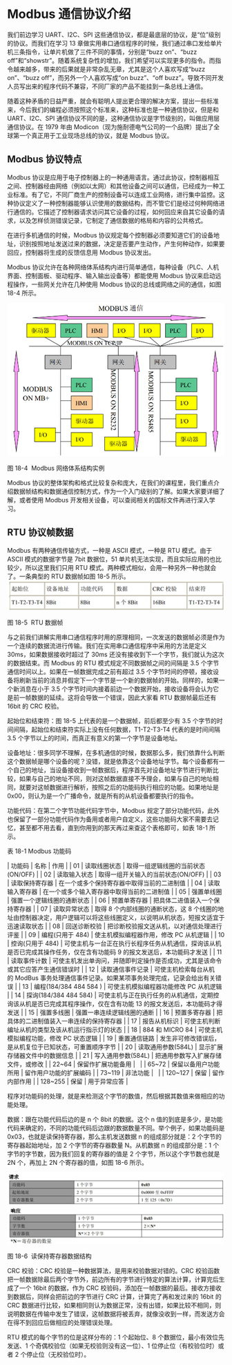 # Modbus 通信协议介绍

我们前边学习 UART、I2C、SPI 这些通信协议，都是最底层的协议，是“位”级别的协议。而我们在学习 13 章做实用串口通信程序的时候，我们通过串口发给单片机三条指令，让单片机做了三件不同的事情，分别是“buzz on”、“buzz off”和“showstr”。随着系统复杂性的增加，我们希望可以实现更多的指令。而指令越来越多，带来的后果就是非常杂乱无章，尤其是这个人喜欢写成“buzz on”、“buzz off”，而另外一个人喜欢写成“on buzz”、“off buzz”。导致不同开发人员写出来的程序代码不兼容，不同厂家的产品不能挂到一条总线上通信。

随着这种矛盾的日益严重，就会有聪明人提出更合理的解决方案，提出一些标准来，今后我们的编程必须按照这个标准来，这种标准也是一种通信协议，但是和 UART、I2C、SPI 通信协议不同的是，这种通信协议是字节级别的，叫做应用层通信协议。在 1979 年由 Modicon（现为施耐德电气公司的一个品牌）提出了全球第一个真正用于工业现场总线的协议，就是 Modbus 协议。

## Modbus 协议特点

Modbus 协议是应用于电子控制器上的一种通用语言。通过此协议，控制器相互之间、控制器经由网络（例如以太网）和其他设备之间可以通信，已经成为一种工业标准。有了它，不同厂商生产的控制设备可以连成工业网络，进行集中监控。这种协议定义了一种控制器能够认识使用的数据结构，而不管它们是经过何种网络进行通信的。它描述了控制器请求访问其它设备的过程，如何回应来自其它设备的请求，以及怎样侦测错误记录，它制定了通信数据的格局和内容的公共格式。

在进行多机通信的时候，Modbus 协议规定每个控制器必须要知道它们的设备地址，识别按照地址发送过来的数据，决定是否要产生动作，产生何种动作，如果要回应，控制器将生成的反馈信息用 Modbus 协议发出。

Modbus 协议允许在各种网络体系结构内进行简单通信，每种设备（PLC、人机界面、控制面板、驱动程序、输入输出设备等）都能使用 Modbus 协议来启动远程操作，一些网关允许在几种使用 Modbus 协议的总线或网络之间的通信，如图 18-4 所示。

![图 18-4  Modbus 网络体系结构实例](img/630e75d0755b8e7352e8efd5a8d37b8d.jpg)

图 18-4  Modbus 网络体系结构实例

Modbus 协议的整体架构和格式比较复杂和庞大，在我们的课程里，我们重点介绍数据帧结构和数据通信控制方式，作为一个入门级别的了解。如果大家要详细了解，或者使用 Modbus 开发相关设备，可以查阅相关的国标文件再进行深入学习。

## RTU 协议帧数据

Modbus 有两种通信传输方式，一种是 ASCII 模式，一种是 RTU 模式。由于 ASCII 模式的数据字节是 7bit 数据位，51 单片机无法实现，而且实际应用的也比较少，所以这里我们只用 RTU 模式。两种模式相似，会用一种另外一种也就会了。一条典型的 RTU 数据帧如图 18-5 所示。![图 18-5  RTU 数据帧](img/55a1eb557606b8789ef9d84738b34469.jpg)

图 18-5  RTU 数据帧

与之前我们讲解实用串口通信程序时用的原理相同，一次发送的数据帧必须是作为一个连续的数据流进行传输。我们在实用串口通信程序中采用的方法是定义 30ms，如果数据接收时超过了 30ms 还没有接收到下一个字节，我们就认为这次的数据结束。而 Modbus 的 RTU 模式规定不同数据帧之间的间隔是 3.5 个字节通信时间以上。如果在一帧数据完成之前有超过 3.5 个字节时间的停顿，接收设备将刷新当前的消息并假定下一个字节是一个新的数据帧的开始。同样的，如果一个新消息在小于 3.5 个字节时间内接着前边一个数据开始，接收设备将会认为它是前一帧数据的延续。这将会导致一个错误，因此大家看 RTU 数据帧最后还有 16bit 的 CRC 校验。

起始位和结束符：图 18-5 上代表的是一个数据帧，前后都至少有 3.5 个字节的时间间隔，起始位和结束符实际上没有任何数据，T1-T2-T3-T4 代表的是时间间隔 3.5 个字节以上的时间，而真正有意义的第一个字节是设备地址。

设备地址：很多同学不理解，在多机通信的时候，数据那么多，我们依靠什么判断这个数据帧是哪个设备的呢？没错，就是依靠这个设备地址字节。每个设备都有一个自己的地址，当设备接收到一帧数据后，程序首先对设备地址字节进行判断比较，如果与自己的地址不同，则对这帧数据直接不予理会，如果与自己的地址相同，就要对这帧数据进行解析，按照之后的功能码执行相应的功能。如果地址是 0x00，则认为是一个广播命令，就是所有的从机设备都要执行的指令。

功能代码：在第二个字节功能代码字节中，Modbus 规定了部分功能代码，此外也保留了一部分功能代码作为备用或者用户自定义，这些功能码大家不需要去记忆，甚至都不用去看，直到你用到的那天再过来查这个表格即可，如表 18-1 所示。

表 18-1 Modbus 功能码

| 功能码 | 名称 | 作用 |
| 01 | 读取线圈状态 | 取得一组逻辑线圈的当前状态(ON/OFF) |
| 02 | 读取输入状态 | 取得一组开关输入的当前状态(ON/OFF) |
| 03 | 读取保持寄存器 | 在一个或多个保持寄存器中取得当前的二进制值 |
| 04 | 读取输入寄存器 | 在一个或多个输入寄存器中取得当前的二进制值 |
| 05 | 强置单线圈 | 强置一个逻辑线圈的通断状态 |
| 06 | 预置单寄存器 | 把具体二进值装入一个保持寄存器 |
| 07 | 读取异常状态 | 取得 8 个内部线圈的通断状态，这 8 个线圈的地址由控制器决定，用户逻辑可以将这些线圈定义，以说明从机状态，短报文适宜于迅速读取状态 |
| 08 | 回送诊断校验 | 把诊断校验报文送从机，以对通信处理进行评鉴 |
| 09 | 编程(只用于 484) | 使主机模拟编程器作用，修改 PC 从机逻辑 |
| 10 | 控询(只用于 484) | 可使主机与一台正在执行长程序任务从机通信，探询该从机是否已完成其操作任务，仅在含有功能码 9 的报文发送后，本功能码才发送 |
| 11 | 读取事件计数 | 可使主机发出单询问，并随即判定操作是否成功，尤其是该命令或其它应答产生通信错误时 |
| 12 | 读取通信事件记录 | 可使主机检索每台从机的 ModBus 事务处理通信事件记录。如果某项事务处理完成，记录会给出有关错误 |
| 13 | 编程(184/384 484 584 ) | 可使主机模拟编程器功能修改 PC 从机逻辑 |
| 14 | 探询(184/384 484 584) | 可使主机与正在执行任务的从机通信，定期控询该从机是否已完成其程序操作，仅在含有功能 13 的报文发送后，本功能码才得发送 |
| 15 | 强置多线圈 | 强置一串连续逻辑线圈的通断 |
| 16 | 预置多寄存器 | 把具体的二进制值装入一串连续的保持寄存器 |
| 17 | 报告从机标识 | 可使主机判断编址从机的类型及该从机运行指示灯的状态 |
| 18 | 884 和 MICRO 84 | 可使主机模拟编程功能，修改 PC 状态逻辑 |
| 19 | 重置通信链路 | 发生非可修改错误后，是从机复位于已知状态，可重置顺序字节 |
| 20 | 读取通用参数(584L) | 显示扩展存储器文件中的数据信息 |
| 21 | 写入通用参数(584L) | 把通用参数写入扩展存储文件，或修改 |
| 22~64 | 保留作扩展功能备用 |   |
| 65~72 | 保留以备用户功能所用 | 留作用户功能的扩展编码 |
| 73~119 | 非法功能 |   |
| 120~127 | 保留 | 留作内部作用 |
| 128~255 | 保留 | 用于异常应答 |

程序对功能码的处理，就是来检测这个字节的数值，然后根据其数值来做相应的功能处理。

数据：跟在功能代码后边的是 n 个 8bit 的数据。这个 n 值的到底是多少，是功能代码来确定的，不同的功能代码后边跟的数据数量不同。举个例子，如果功能码是 0x03，也就是读保持寄存器，那么主机发送数据 n 的组成部分就是：2 个字节的寄存器起始地址，加 2 个字节的寄存器数量 N。从机数据 n 的组成部分是：1 个字节的字节数，因为我们回复的寄存器的值是 2 个字节，所以这个字节数也就是 2N 个，再加上 2N 个寄存器的值，如图 18-6 所示。

![图 18-6  读保持寄存器数据结构](img/e495c19829429927eb9879733117cd20.jpg)

图 18-6  读保持寄存器数据结构

CRC 校验：CRC 校验是一种数据算法，是用来校验数据对错的。CRC 校验函数把一帧数据除最后两个字节外，前边所有的字节进行特定的算法计算，计算完后生成了一个 16bit 的数据，作为 CRC 校验码，添加在一帧数据的最后。接收方接收到数据后，同样会把前边的字节进行 CRC 计算，计算完了再和发过来的 16bit 的 CRC 数据进行比较，如果相同则认为数据正常，没有出错，如果比较不相同，则说明数据在传输中发生了错误，这帧数据将被丢弃，就像没收到一样，而发送方会在得不到回应后做相应的处理错误处理。

RTU 模式的每个字节的位是这样分布的：1 个起始位、8 个数据位，最小有效位先发送、1 个奇偶校验位（如果无校验则没有这一位）、1 位停止位（有校验位时）或者 2 个停止位（无校验位时）。
